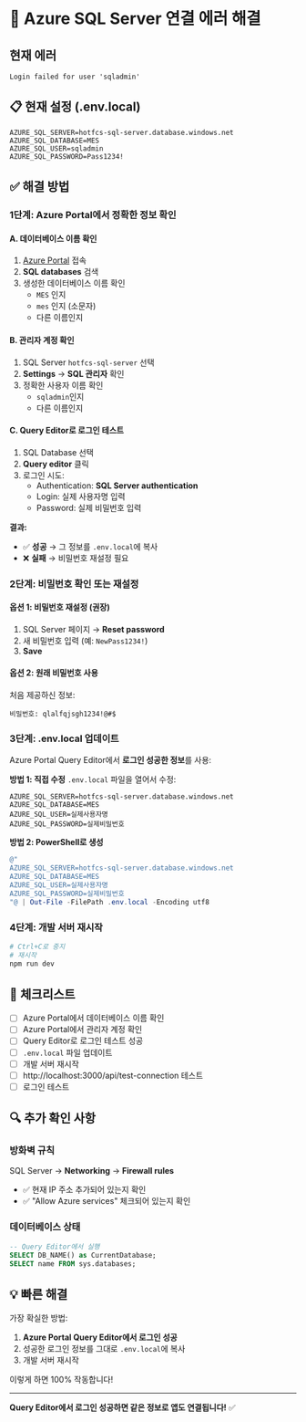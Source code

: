 # 🔧 Azure SQL Server 연결 에러 해결

## 현재 에러
```
Login failed for user 'sqladmin'
```

## 📋 현재 설정 (.env.local)
```env
AZURE_SQL_SERVER=hotfcs-sql-server.database.windows.net
AZURE_SQL_DATABASE=MES
AZURE_SQL_USER=sqladmin
AZURE_SQL_PASSWORD=Pass1234!
```

## ✅ 해결 방법

### 1단계: Azure Portal에서 정확한 정보 확인

#### A. 데이터베이스 이름 확인
1. [Azure Portal](https://portal.azure.com) 접속
2. **SQL databases** 검색
3. 생성한 데이터베이스 이름 확인
   - `MES` 인지
   - `mes` 인지 (소문자)
   - 다른 이름인지

#### B. 관리자 계정 확인
1. SQL Server `hotfcs-sql-server` 선택
2. **Settings** → **SQL 관리자** 확인
3. 정확한 사용자 이름 확인
   - `sqladmin`인지
   - 다른 이름인지

#### C. Query Editor로 로그인 테스트
1. SQL Database 선택
2. **Query editor** 클릭
3. 로그인 시도:
   - Authentication: **SQL Server authentication**
   - Login: 실제 사용자명 입력
   - Password: 실제 비밀번호 입력

**결과:**
- ✅ **성공** → 그 정보를 `.env.local`에 복사
- ❌ **실패** → 비밀번호 재설정 필요

### 2단계: 비밀번호 확인 또는 재설정

#### 옵션 1: 비밀번호 재설정 (권장)
1. SQL Server 페이지 → **Reset password**
2. 새 비밀번호 입력 (예: `NewPass1234!`)
3. **Save**

#### 옵션 2: 원래 비밀번호 사용
처음 제공하신 정보:
```
비밀번호: qlalfqjsgh1234!@#$
```

### 3단계: .env.local 업데이트

Azure Portal Query Editor에서 **로그인 성공한 정보**를 사용:

**방법 1: 직접 수정**
`.env.local` 파일을 열어서 수정:
```env
AZURE_SQL_SERVER=hotfcs-sql-server.database.windows.net
AZURE_SQL_DATABASE=MES
AZURE_SQL_USER=실제사용자명
AZURE_SQL_PASSWORD=실제비밀번호
```

**방법 2: PowerShell로 생성**
```powershell
@"
AZURE_SQL_SERVER=hotfcs-sql-server.database.windows.net
AZURE_SQL_DATABASE=MES
AZURE_SQL_USER=실제사용자명
AZURE_SQL_PASSWORD=실제비밀번호
"@ | Out-File -FilePath .env.local -Encoding utf8
```

### 4단계: 개발 서버 재시작

```bash
# Ctrl+C로 중지
# 재시작
npm run dev
```

## 🎯 체크리스트

- [ ] Azure Portal에서 데이터베이스 이름 확인
- [ ] Azure Portal에서 관리자 계정 확인
- [ ] Query Editor로 로그인 테스트 성공
- [ ] `.env.local` 파일 업데이트
- [ ] 개발 서버 재시작
- [ ] http://localhost:3000/api/test-connection 테스트
- [ ] 로그인 테스트

## 🔍 추가 확인 사항

### 방화벽 규칙
SQL Server → **Networking** → **Firewall rules**
- ✅ 현재 IP 주소 추가되어 있는지 확인
- ✅ "Allow Azure services" 체크되어 있는지 확인

### 데이터베이스 상태
```sql
-- Query Editor에서 실행
SELECT DB_NAME() as CurrentDatabase;
SELECT name FROM sys.databases;
```

## 💡 빠른 해결

가장 확실한 방법:

1. **Azure Portal Query Editor에서 로그인 성공**
2. 성공한 로그인 정보를 그대로 `.env.local`에 복사
3. 개발 서버 재시작

이렇게 하면 100% 작동합니다!

---

**Query Editor에서 로그인 성공하면 같은 정보로 앱도 연결됩니다!** ✅

